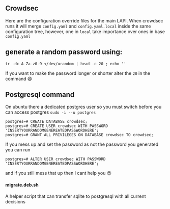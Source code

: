## Crowdsec

Here are the configuration override files for the main LAPI. When crowdsec runs it will merge `config.yaml` and `config.yaml.local` inside the same configuration tree, however, one in `local` take importance over ones in base `config.yaml`

## generate a random password using:
```
tr -dc A-Za-z0-9 </dev/urandom | head -c 20 ; echo ''
```
If you want to make the password longer or shorter alter the `20` in the command :smile:

## Postgresql command

On ubuntu there a dedicated postgres user so you must switch before you can access postgres `sudo -i --u postgres`

```
postgres=# CREATE DATABASE crowdsec;
postgres=# CREATE USER crowdsec WITH PASSWORD 'INSERTYOURRANDOMGENEREATEDPASSWORDHERE';
postgres=# GRANT ALL PRIVILEGES ON DATABASE crowdsec TO crowdsec;
```

If you mess up and set the password as not the password you generated you can run
```
postgres=# ALTER USER crowdsec WITH PASSWORD 'INSERTYOURRANDOMGENEREATEDPASSWORDHERE';
```

and if you still mess that up then I cant help you :wink:

#### migrate.deb.sh

A helper script that can transfer sqlite to postgresql with all current decisions